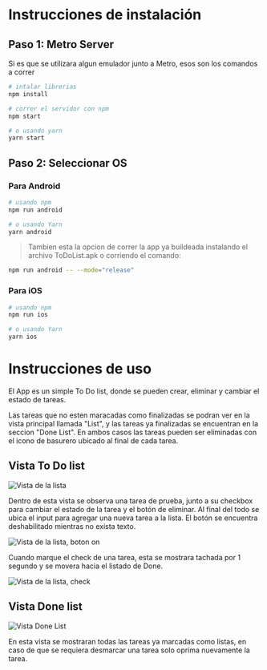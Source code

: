 # Instrucciones de instalación

## Paso 1: Metro Server

Si es que se utilizara algun emulador junto a Metro, esos son los comandos a correr

```bash
# intalar librerias
npm install

# correr el servidor con npm
npm start

# o usando yarn
yarn start
```

## Paso 2: Seleccionar OS

### Para Android

```bash
# usando npm
npm run android

# o usando Yarn
yarn android
```
> Tambien esta la opcion de correr la app ya buildeada instalando el archivo ToDoList.apk o corriendo el comando:

```bash
npm run android -- --mode="release"
```

### Para iOS

```bash
# usando npm
npm run ios

# o usando Yarn
yarn ios
```

# Instrucciones de uso

El App es un simple To Do list, donde se pueden crear, eliminar y cambiar el estado de tareas.

Las tareas que no esten maracadas como finalizadas se podran ver en la vista principal llamada "List", y las tareas ya finalizadas se encuentran en la seccion "Done List". En ambos casos las tareas pueden ser eliminadas con el icono de basurero ubicado al final de cada tarea.

## Vista To Do list

![Vista de la lista](./img/List%20view.png)

Dentro de esta vista se observa una tarea de prueba, junto a su checkbox para cambiar el estado de la tarea y el botón de eliminar. Al final del todo se ubica el input para agregar una nueva tarea a la lista. El botón se encuentra deshabilitado mientras no exista texto.

![Vista de la lista, boton on](./img/Lista%20Vista%20con%20boton%20habilitado.png)

Cuando marque el check de una tarea, esta se mostrara tachada por 1 segundo y se movera hacia el listado de Done.

![Vista de la lista, check](./img/Lista%20vista%20check.png)

## Vista Done list

![Vista Done List](img/Done%20List.png)

En esta vista se mostraran todas las tareas ya marcadas como listas, en caso de que se requiera desmarcar una tarea solo oprima nuevamente la tarea.
